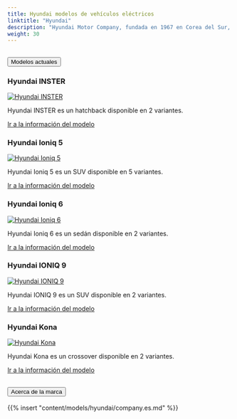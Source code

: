 ```yaml
---
title: Hyundai modelos de vehículos eléctricos
linktitle: "Hyundai"
description: "Hyundai Motor Company, fundada en 1967 en Corea del Sur, es un fabricante de automóviles global conocido por vehículos asequibles y confiables y un fuerte compromiso con los vehículos eléctricos, con el objetivo de lograr la neutralidad de carbono para 2045."
weight: 30
---
```

<!-- markdownlint-disable MD033 -->
<!-- markdownlint-disable MD010 -->


<div class="accordion" id="accordionPanelsStayOpenExample">
    <div class="accordion-item">
        <h2 class="accordion-header">
            <button class="accordion-button" type="button" data-bs-toggle="collapse" data-bs-target="#panelsStayOpen-collapseOne" aria-expanded="true" aria-controls="panelsStayOpen-collapseOne">
                        Modelos actuales
            </button>
        </h2>
        <div id="panelsStayOpen-collapseOne" class="accordion-collapse collapse show">
            <div class="accordion-body">
    <div class="container p-3 mb-4 bg-body-tertiary rounded border">
        <h3>Hyundai INSTER</h3>
        <div class="row">
            <div class="col col-12 col-md-6">
                <a href="inster">
                    <img src="https://media.evkx.net/multimedia/models/hyundai/inster/inster_long_range/main_1_st.jpg" class="img-fluid" alt="Hyundai INSTER" >
                </a>
            </div>
            <div class="col col-12 col-md-6"><p>
Hyundai INSTER es un hatchback disponible en 2 variantes.
</p>
	<a href="inster/" class="btn btn-outline-primary" role="button">Ir a la información del modelo</a>
		</div>
	</div>
</div>
    <div class="container p-3 mb-4 bg-body-tertiary rounded border">
        <h3>Hyundai Ioniq 5</h3>
        <div class="row">
            <div class="col col-12 col-md-6">
                <a href="ioniq_5">
                    <img src="https://media.evkx.net/multimedia/models/hyundai/ioniq_5/ioniq_5_long_range_2wd/main_1_st.jpg" class="img-fluid" alt="Hyundai Ioniq 5" >
                </a>
            </div>
            <div class="col col-12 col-md-6"><p>
Hyundai Ioniq 5 es un SUV disponible en 5 variantes.
</p>
	<a href="ioniq_5/" class="btn btn-outline-primary" role="button">Ir a la información del modelo</a>
		</div>
	</div>
</div>
    <div class="container p-3 mb-4 bg-body-tertiary rounded border">
        <h3>Hyundai Ioniq 6</h3>
        <div class="row">
            <div class="col col-12 col-md-6">
                <a href="ioniq_6">
                    <img src="https://media.evkx.net/multimedia/models/hyundai/ioniq_6/ioniq_6_long_range_awd/main_1_st.jpg" class="img-fluid" alt="Hyundai Ioniq 6" >
                </a>
            </div>
            <div class="col col-12 col-md-6"><p>
Hyundai Ioniq 6 es un sedán disponible en 2 variantes.
</p>
	<a href="ioniq_6/" class="btn btn-outline-primary" role="button">Ir a la información del modelo</a>
		</div>
	</div>
</div>
    <div class="container p-3 mb-4 bg-body-tertiary rounded border">
        <h3>Hyundai IONIQ 9</h3>
        <div class="row">
            <div class="col col-12 col-md-6">
                <a href="ioniq_9">
                    <img src="https://media.evkx.net/multimedia/models/hyundai/ioniq_9/ioniq_9_awd_performance/main_1_st.jpg" class="img-fluid" alt="Hyundai IONIQ 9" >
                </a>
            </div>
            <div class="col col-12 col-md-6"><p>
Hyundai IONIQ 9 es un SUV disponible en 2 variantes.
</p>
	<a href="ioniq_9/" class="btn btn-outline-primary" role="button">Ir a la información del modelo</a>
		</div>
	</div>
</div>
    <div class="container p-3 mb-4 bg-body-tertiary rounded border">
        <h3>Hyundai Kona</h3>
        <div class="row">
            <div class="col col-12 col-md-6">
                <a href="kona">
                    <img src="https://media.evkx.net/multimedia/models/hyundai/kona/kona_long_range/main_1_st.jpg" class="img-fluid" alt="Hyundai Kona" >
                </a>
            </div>
            <div class="col col-12 col-md-6"><p>
Hyundai Kona es un crossover disponible en 2 variantes.
</p>
	<a href="kona/" class="btn btn-outline-primary" role="button">Ir a la información del modelo</a>
		</div>
	</div>
</div>
        </div>
    </div>
</div><div class="accordion-item">
    <h2 class="accordion-header">
        <button class="accordion-button" type="button" data-bs-toggle="collapse" data-bs-target="#module-company" aria-expanded="true" aria-controls="module-company">
            Acerca de la marca
        </button>
    </h2>
    <div id="module-company" class="accordion-collapse collapse">
        <div class="accordion-body">
{{% insert "content/models/hyundai/company.es.md" %}}
</div>
</div>
</div>
</div>
